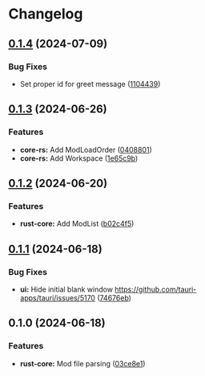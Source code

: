 # Changelog

## [0.1.4](https://github.com/bukowa/ck3oop/compare/ck3oop-ui-v0.1.3...ck3oop-ui-v0.1.4) (2024-07-09)


### Bug Fixes

* Set proper id for greet message ([1104439](https://github.com/bukowa/ck3oop/commit/1104439d46dba66e90b82fedc8298f2e2341e906))

## [0.1.3](https://github.com/bukowa/ck3oop/compare/ck3oop-ui-v0.1.2...ck3oop-ui-v0.1.3) (2024-06-26)


### Features

* **core-rs:** Add ModLoadOrder ([0408801](https://github.com/bukowa/ck3oop/commit/0408801f3226e579461d6442b6a2c0d8b5fa3ea0))
* **core-rs:** Add Workspace ([1e65c9b](https://github.com/bukowa/ck3oop/commit/1e65c9b254e86af91a77460bd9fa5cc9c4103507))

## [0.1.2](https://github.com/bukowa/ck3oop/compare/ck3oop-ui-v0.1.1...ck3oop-ui-v0.1.2) (2024-06-20)


### Features

* **rust-core:** Add ModList ([b02c4f5](https://github.com/bukowa/ck3oop/commit/b02c4f557531ffe253dc44e14b65c68ffa754e42))

## [0.1.1](https://github.com/bukowa/ck3oop/compare/ck3oop-ui-v0.1.0...ck3oop-ui-v0.1.1) (2024-06-18)


### Bug Fixes

* **ui:** Hide initial blank window https://github.com/tauri-apps/tauri/issues/5170 ([74676eb](https://github.com/bukowa/ck3oop/commit/74676ebce4a1ac4330ab62a5e522847cd2d96b62))

## 0.1.0 (2024-06-18)


### Features

* **rust-core:** Mod file parsing ([03ce8e1](https://github.com/bukowa/ck3oop/commit/03ce8e167ee99b0c594b4fb3325e7c62963b0825))
